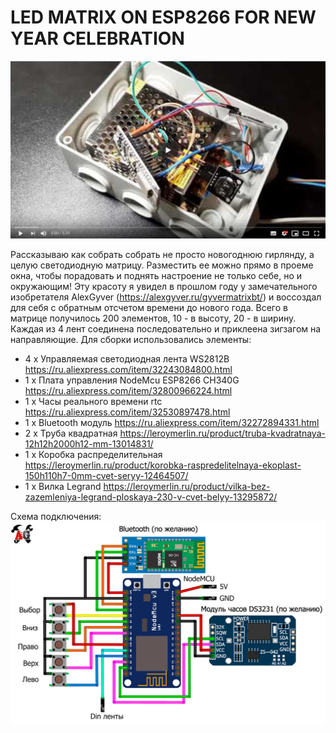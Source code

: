 # LED MATRIX ON ESP8266 FOR NEW YEAR CELEBRATION
[![Видео](https://github.com/dbprof/ny-led-matrix/blob/master/video.png)](https://youtu.be/xdceuaSyvG4)

Рассказываю как собрать собрать не просто новогоднюю гирлянду, а целую светодиодную матрицу. Разместить ее можно прямо в проеме окна, чтобы порадовать и поднять настроение не только себе, но и окружающим! Эту красоту я увидел в прошлом году у замечательного изобретателя AlexGyver (https://alexgyver.ru/gyvermatrixbt/) и воссоздал для себя с обратным отсчетом времени до нового года.
Всего в матрице получилось 200 элементов, 10 - в высоту, 20 - в ширину. Каждая из 4 лент соединена последовательно и приклеена зигзагом на направляющие.
Для сборки использовались элементы:
* 4 х Управляемая светодиодная лента WS2812B
https://ru.aliexpress.com/item/32243084800.html
* 1 х Плата управления NodeMcu ESP8266 CH340G
https://ru.aliexpress.com/item/32800966224.html
* 1 х Часы реального времени rtc
https://ru.aliexpress.com/item/32530897478.html
* 1 х Bluetooth модуль
https://ru.aliexpress.com/item/32272894331.html
* 2 х Труба квадратная
https://leroymerlin.ru/product/truba-kvadratnaya-12h12h2000h12-mm-13014831/
* 1 х Коробка распределительная
https://leroymerlin.ru/product/korobka-raspredelitelnaya-ekoplast-150h110h7-0mm-cvet-seryy-12464507/
* 1 х Вилка Legrand
https://leroymerlin.ru/product/vilka-bez-zazemleniya-legrand-ploskaya-230-v-cvet-belyy-13295872/

Схема подключения:
![Схема подключения](https://github.com/dbprof/ny-led-matrix/blob/master/schema.png)


